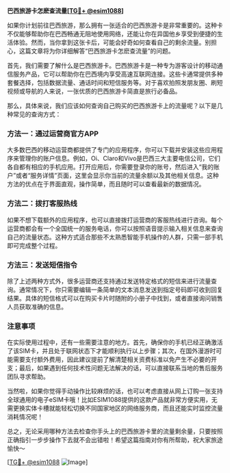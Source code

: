 **巴西旅游卡怎麽查流量[[TG💪+ @esim1088](https://t.me/s/esim1088)]**

如果你计划前往巴西旅游，那么拥有一张适合的巴西旅游卡是非常重要的。这种卡不仅能够帮助你在巴西畅通无阻地使用网络，还能让你在异国他乡享受到便捷的生活体验。然而，当你拿到这张卡后，可能会好奇如何查看自己的剩余流量。别担心，这篇文章将为你详细解答“巴西旅游卡怎麽查流量”的问题。

首先，我们需要了解什么是巴西旅游卡。巴西旅游卡是一种专为游客设计的移动通信服务产品，它可以帮助你在巴西境内享受高速互联网连接。这些卡通常提供多种套餐选择，包括数据流量、通话时间和短信服务等。对于喜欢拍照发朋友圈、刷短视频或导航的人来说，一张优质的巴西旅游卡简直是旅行必备品。

那么，具体来说，我们应该如何查询自己购买的巴西旅游卡上的流量呢？以下是几种常见的查询方式：

### 方法一：通过运营商官方APP

大多数巴西的移动运营商都提供了专门的应用程序，你可以下载并安装这些应用程序来管理你的账户信息。例如，Oi、Claro和Vivo是巴西三大主要电信公司，它们各自都有相应的手机应用。打开应用后，你需要登录你的账号，然后进入“我的账户”或者“服务详情”页面，这里会显示你当前的流量余额以及其他相关信息。这种方法的优点在于界面直观，操作简单，而且随时可以查看最新的数据情况。

### 方法二：拨打客服热线

如果不想下载额外的应用程序，也可以直接拨打运营商的客服热线进行咨询。每个运营商都会有一个全国统一的服务电话，你可以按照语音提示输入相关信息来查询自己的流量状态。这种方式适合那些不太熟悉智能手机操作的人群，只需一部手机即可完成整个过程。

### 方法三：发送短信指令

除了上述两种方式外，很多运营商还支持通过发送特定格式的短信来进行流量查询。通常情况下，你只需要编辑一条简单的文本消息发送到指定号码即可收到回复结果。具体的短信格式可以在购买卡片时随附的小册子中找到，或者直接询问销售人员获取准确的信息。

### 注意事项

在实际使用过程中，还有一些需要注意的地方。首先，确保你的手机已经正确激活了该SIM卡，并且处于联网状态下才能顺利执行以上步骤；其次，在国外漫游时可能需要支付额外费用，因此建议提前了解清楚相关资费标准以免产生不必要的开支；最后，如果遇到任何技术性问题无法解决的话，可以直接联系当地的售后服务团队寻求帮助。

当然啦，如果你觉得手动操作比较麻烦的话，也可以考虑直接从网上订购一张支持全球通用的电子eSIM卡哦！比如ESIM1088提供的这款产品就非常方便实用，无需更换实体卡槽就能轻松切换不同国家地区的网络服务商，而且还能实时监控流量消耗情况呢！

总之，无论采用哪种方法去检查你手头上的巴西旅游卡里的流量剩余量，只要按照正确指引一步步操作下去就不会出错啦！希望这篇指南对你有所帮助，祝大家旅途愉快～ 

[[TG💪+ @esim1088](https://t.me/s/esim1088) ![Image](https://i.postimg.cc/4NQfJmqS/Snipaste-2025-05-13-00-14-12.png)]